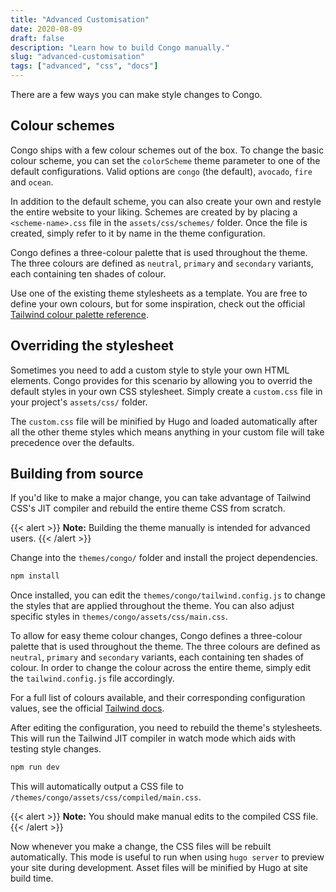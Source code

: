 ```yaml
---
title: "Advanced Customisation"
date: 2020-08-09
draft: false
description: "Learn how to build Congo manually."
slug: "advanced-customisation"
tags: ["advanced", "css", "docs"]
---
```


There are a few ways you can make style changes to Congo.

## Colour schemes

Congo ships with a few colour schemes out of the box. To change the basic colour scheme, you can set the `colorScheme` theme parameter to one of the default configurations. Valid options are `congo` (the default), `avocado`, `fire` and `ocean`.

In addition to the default scheme, you can also create your own and restyle the entire website to your liking. Schemes are created by by placing a `<scheme-name>.css` file in the `assets/css/schemes/` folder. Once the file is created, simply refer to it by name in the theme configuration.

Congo defines a three-colour palette that is used throughout the theme. The three colours are defined as `neutral`, `primary` and `secondary` variants, each containing ten shades of colour.

Use one of the existing theme stylesheets as a template. You are free to define your own colours, but for some inspiration, check out the official [Tailwind colour palette reference](https://tailwindcss.com/docs/customizing-colors#color-palette-reference).

## Overriding the stylesheet

Sometimes you need to add a custom style to style your own HTML elements. Congo provides for this scenario by allowing you to overrid the default styles in your own CSS stylesheet. Simply create a `custom.css` file in your project's `assets/css/` folder.

The `custom.css` file will be minified by Hugo and loaded automatically after all the other theme styles which means anything in your custom file will take precedence over the defaults.

## Building from source

If you'd like to make a major change, you can take advantage of Tailwind CSS's JIT compiler and rebuild the entire theme CSS from scratch.

{{< alert >}}
**Note:** Building the theme manually is intended for advanced users.
{{< /alert >}}

Change into the `themes/congo/` folder and install the project dependencies.

```bash
npm install
```

Once installed, you can edit the `themes/congo/tailwind.config.js` to change the styles that are applied throughout the theme. You can also adjust specific styles in `themes/congo/assets/css/main.css`.

To allow for easy theme colour changes, Congo defines a three-colour palette that is used throughout the theme. The three colours are defined as `neutral`, `primary` and `secondary` variants, each containing ten shades of colour. In order to change the colour across the entire theme, simply edit the `tailwind.config.js` file accordingly.

For a full list of colours available, and their corresponding configuration values, see the official [Tailwind docs](https://tailwindcss.com/docs/customizing-colors#color-palette-reference).

After editing the configuration, you need to rebuild the theme's stylesheets. This will run the Tailwind JIT compiler in watch mode which aids with testing style changes.

```bash
npm run dev
```

This will automatically output a CSS file to `/themes/congo/assets/css/compiled/main.css`.

{{< alert >}}
**Note:** You should make manual edits to the compiled CSS file.
{{< /alert >}}

Now whenever you make a change, the CSS files will be rebuilt automatically. This mode is useful to run when using `hugo server` to preview your site during development. Asset files will be minified by Hugo at site build time.
